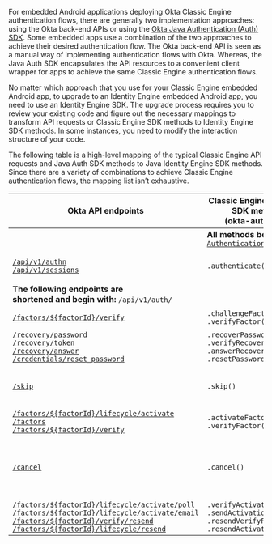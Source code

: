 For embedded Android applications deploying Okta Classic Engine authentication flows, there are generally two implementation approaches: using the Okta back-end APIs or using the [Okta Java Authentication (Auth) SDK](https://github.com/okta/okta-auth-java/). Some embedded apps use a combination of the two approaches to achieve their desired authentication flow. The Okta back-end API is seen as a manual way of implementing authentication flows with Okta. Whereas, the Java Auth SDK encapsulates the API resources to a convenient client wrapper for apps to achieve the same Classic Engine authentication flows.

No matter which approach that you use for your Classic Engine embedded Android app, to upgrade to an Identity Engine embedded Android app, you need to use an Identity Engine SDK. The upgrade process requires you to review your existing code and figure out the necessary mappings to transform API requests or Classic Engine SDK methods to Identity Engine SDK methods. In some instances, you need to modify the interaction structure of your code.

The following table is a high-level mapping of the typical Classic Engine API requests and Java Auth SDK methods to Java Identity Engine SDK methods. Since there are a variety of combinations to achieve Classic Engine authentication flows, the mapping list isn’t exhaustive.

| Okta API endpoints | Classic Engine Java Auth SDK methods<br>(okta-auth-java) | Java Identity Engine SDK methods<br>(okta-idx-java) | Description |
| ------------------ | ----------------------------------------------------- | ------------------------------------------------ | ----------- |
|   | **All methods begin with:** [`AuthenticationClient`](https://github.com/okta/okta-auth-java/blob/master/api/src/main/java/com/okta/authn/sdk/client/AuthenticationClient.java) | **All methods begin with:** [`IDXAuthenticationWrapper`](https://github.com/okta/okta-idx-java/blob/master/api/src/main/java/com/okta/idx/sdk/api/client/IDXAuthenticationWrapper.java) | |
| [`/api/v1/authn`](/docs/reference/api/authn/)<br>[`/api/v1/sessions`](/docs/reference/api/sessions/#create-session-with-a-session-token) | `.authenticate()`| `.authenticate()`| Authenticate a user with username and password credentials |
| **The following endpoints are<br>shortened and begin with:** `/api/v1/auth/`| | |
| [`/factors/${factorId}/verify`](/docs/reference/api/authn/#verify-factor) | `.challengeFactor()`<br>`.verifyFactor()`| `.selectAuthenticator()`<br>`.verifyAuthenticator()` | Verify an authenticator/factor |
| [`/recovery/password`](/docs/reference/api/authn/#forgot-password)<br>[`/recovery/token`](/docs/reference/api/authn/#verify-recovery-token)<br>[`/recovery/answer`](/docs/reference/api/authn/#answer-recovery-question)<br>[`/credentials/reset_password`](/docs/reference/api/authn/#reset-password) | `.recoverPassword()`<br>`.verifyRecoveryToken()`<br>`.answerRecoveryQuestion()`<br>`.resetPassword()` | `.recoverPassword()`<br>`.selectAuthenticator()`<br>`.verifyAuthenticator()` | Recover a user’s password |
| [`/skip`](/docs/reference/api/authn/#skip-transaction-state) | `.skip()` | `.skipAuthenticatorEnrollment()`| Skip an optional authenticator/factor during enrollment or verification |
| [`/factors/${factorId}/lifecycle/activate`](/docs/reference/api/authn/#activate-factor)<br>[`/factors`](/docs/reference/api/authn/#enroll-factor)<br>[`/factors/${factorId}/verify`](/docs/reference/api/authn/#verify-security-question-factor) | `.activateFactor()`<br>`.verifyFactor()`| `.selectFactor()` | Activate a factor |
| [`/cancel`](/docs/reference/api/authn/#cancel-transaction) | `.cancel()` | `cancel()` | Cancel the current transaction during factor verification/enrollment (revokes the state token) |
| [`/factors/${factorId}/lifecycle/activate/poll`](/docs/reference/api/authn/#poll-for-push-factor-activation)<br>[`/factors/${factorId}/lifecycle/activate/email`](/docs/reference/api/authn/#activate-email-factor)<br>[`/factors/${factorId}/verify/resend`](/docs/reference/api/authn/#resend-sms-challenge)<br>[`/factors/${factorId}/lifecycle/resend`](/docs/reference/api/authn/#resend-sms-as-part-of-enrollment) | `.verifyActivation()`<br>`.sendActivationEmail()`<br>`.resendVerifyFactor()`<br>`.resendActivateFactor()` | `.verifyAuthenticator()`<br>`.selectAuthenticator()`<br>`.resend()`| Verify an authentication factor |
